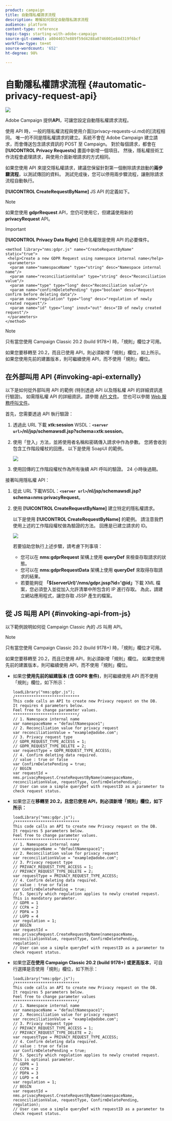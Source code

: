 ```yaml
---
product: campaign
title: 自動隱私權請求流程
description: 瞭解如何設定自動隱私請求流程
audience: platform
content-type: reference
topic-tags: starting-with-adobe-campaign
source-git-commit: a8044037e889f59d4288a0746001e84d319f6bcf
workflow-type: tm+mt
source-wordcount: '652'
ht-degree: 98%

---
```


# 自動隱私權請求流程 {#automatic-privacy-request-api}

![](../../assets/v7-only.svg)

Adobe Campaign 提供&#x200B;**API**，可讓您設定自動隱私權請求流程。

使用 API 時，一般的隱私權流程與使用介面](privacy-requests-ui.md)的[流程相同。 唯一的不同是隱私權請求的建立。系統不會在 Adobe Campaign 建立請求，而會傳送包含請求資訊的 POST 至 Campaign。 對於每個請求，都會在 **[!UICONTROL Privacy Requests]** 畫面中新增一個項目。 然後，隱私權技術工作流程會處理請求，與使用介面新增請求的方式相同。

如果您使用 API 來提交隱私權請求，建議您保留針對第一個刪除請求啟動的&#x200B;**兩步驟流程**，以測試傳回的資料。 測試完成後，您可以停用兩步驟流程，讓刪除請求流程自動執行。

**[!UICONTROL CreateRequestByName]** JS API 的定義如下。

>[!NOTE]
>
>如果您使用 **gdprRequest** API，您仍可使用它，但建議使用新的 **privacyRequest** API。

>[!IMPORTANT]
>
>**[!UICONTROL Privacy Data Right]** 已命名權限是使用 API 的必要條件。

```
<method library="nms:gdpr.js" name="CreateRequestByName" static="true">
 <help>Create a new GDPR Request using namespace internal name</help>
 <parameters>
  <param name="namespaceName" type="string" desc="Namespace internal name"/>
  <param name="reconciliationValue" type="string" desc="Reconciliation value"/>
  <param name="type" type="long" desc="Reconciliation value"/>
  <param name="confirmDeletePending" type="boolean" desc="Request confirm before deleting data"/>
  <param name="regulation" type="long" desc="regulation of newly created request"/>
  <param name="id" type="long" inout="out" desc="ID of newly created request"/>
 </parameters>
</method>
```

>[!NOTE]
>
>只有當您使用 Campaign Classic 20.2 (build 9178+) 時，「規則」欄位才可用。
>
>如果您要移轉至 20.2，而且已使用 API，則必須新增「規則」欄位，如上所示。 如果您使用先前的建置版本，則可繼續使用 API，而不使用「規則」欄位。

## 在外部叫用 API {#invoking-api-externally}

以下是如何從外部叫用 API 的範例 (特別透過 API 以及隱私權 API 的詳細資訊進行驗證)。 如需隱私權 API 的詳細資訊，請參閱 [API 文件](https://experienceleague.adobe.com/developer/campaign-api/api/s-nms-privacyRequest.html?lang=zh-Hant)。 您也可以參閱 [Web 服務呼叫文件](../../configuration/using/web-service-calls.md)。

首先，您需要透過 API 執行驗證：

1. 透過此 URL 下載 **xtk:session** WSDL：**`<server url>`/nl/jsp/schemawsdl.jsp?schema=xtk:session**。

1. 使用「登入」方法，並將使用者名稱和密碼傳入請求中作為參數。 您將會收到包含工作階段權杖的回應。 以下是使用 SoapUI 的範例。

   ![](assets/do-not-localize/privacy-api.png)

1. 使用回傳的工作階段權杖作為所有後續 API 呼叫的驗證。 24 小時後過期。

接著叫用隱私權 API：

1. 從此 URL 下載WSDL：**`<server url>`/nl/jsp/schemawsdl.jsp?schema=nms:privacyRequest**。

1. 使用 **[!UICONTROL CreateRequestByName]** 建立特定的隱私權請求。

   以下是使用 **[!UICONTROL CreateRequestByName]** 的範例。 請注意我們使用上述的工作階段權杖做為驗證的方法。 回應是已建立請求的 ID。

   ![](assets/do-not-localize/privacy-api-2.png)

   若要協助您執行上述步驟，請考慮下列事項：

   * 您可以在 **nms:gdprRequest** 架構上使用 **queryDef** 來檢查存取請求的狀態。
   * 您可以在 **nms:gdprRequestData** 架構上使用 **queryDef** 來取得存取請求的結果。
   * 若要能夠從 **「$(serverUrl)&#39;/nms/gdpr.jssp?id=&#39;@id」**&#x200B;下載 XML 檔案，您必須登入並從加入允許清單中所包含的 IP 進行存取。 為此，請建立網站應用程式，讓您存取 JSSP 產生的檔案。

## 從 JS 叫用 API {#invoking-api-from-js}

以下範例說明如何從 Campaign Classic 內的 JS 叫用 API。

>[!NOTE]
>
>只有當您使用 Campaign Classic 20.2 (build 9178+) 時，「規則」欄位才可用。
>
>如果您要移轉至 20.2，而且已使用 API，則必須新增「規則」欄位。 如果您使用先前的建置版本，則可繼續使用 API，而不使用「規則」欄位。

* 如果您&#x200B;**使用先前的組建版本 (含 GDPR 套件)**，則可繼續使用 API 而不使用「規則」欄位，如下所示：

   ```
   loadLibrary("nms:gdpr.js");
   /**************************** 
   This code calls an API to create new Privacy request on the DB.
   It requires 4 parameters below.
   Feel free to change parameter values.
   ****************************/
   // 1. Namespace internal name
   var namespaceName = "defaultNamespace1";
   // 2. Reconciliation value for privacy request
   var reconciliationValue = "example@adobe.com";
   // 3. Privacy request type
   // GDPR_REQUEST_TYPE_ACCESS = 1;
   // GDPR_REQUEST_TYPE_DELETE = 2;
   var requestType = GDPR_REQUEST_TYPE_ACCESS;
   // 4. Confirm deleting data required.
   // value : true or false
   var ConfirmDeletePending = true;
   // BEGIN
   var requestId = nms.privacyRequest.CreateRequestByName(namespaceName, reconciliationValue, requestType, ConfirmDeletePending);
   // User can use a simple queryDef with requestID as a parameter to check request status.
   ```

* 如果您正在&#x200B;**移轉至 20.2，且您已使用 API，則必須新增「規則」欄位，如下所示：**

   ```
   loadLibrary("nms:gdpr.js");
   /**************************** 
   This code calls an API to create new Privacy request on the DB.
   It requires 5 parameters below.
   Feel free to change parameter values.
   ****************************/
   // 1. Namespace internal name
   var namespaceName = "defaultNamespace1";
   // 2. Reconciliation value for privacy request
   var reconciliationValue = "example@adobe.com";
   // 3. Privacy request type
   // PRIVACY_REQUEST_TYPE_ACCESS = 1;
   // PRIVACY_REQUEST_TYPE_DELETE = 2;
   var requestType = PRIVACY_REQUEST_TYPE_ACCESS;
   // 4. Confirm deleting data required.
   // value : true or false
   var ConfirmDeletePending = true;
   // 5. Specify which regulation applies to newly created request. This is mandatory parameter.
   // GDPR = 1
   // CCPA = 2
   // PDPA = 3
   // LGPD = 4
   var regulation = 1;
   // BEGIN
   var requestId = nms.privacyRequest.CreateRequestByName(namespaceName, reconciliationValue, requestType, ConfirmDeletePending, regulation);
   // User can use a simple queryDef with requestID as a parameter to check request status.
   ```

* 如果您&#x200B;**正在使用 Campaign Classic 20.2 (build 9178+) 或更高版本**，可自行選擇是否使用「規則」欄位，如下所示：

   ```
   loadLibrary("nms:gdpr.js");
   /**************************** 
   This code calls an API to create new Privacy request on the DB.
   It requires 5 parameters below.
   Feel free to change parameter values 
   ****************************/
   // 1. Namespace internal name
   var namespaceName = "defaultNamespace1";
   // 2. Reconciliation value for privacy request
   var reconciliationValue = "example@adobe.com";
   // 3. Privacy request type
   // PRIVACY_REQUEST_TYPE_ACCESS = 1;
   // PRIVACY_REQUEST_TYPE_DELETE = 2;
   var requestType = PRIVACY_REQUEST_TYPE_ACCESS;
   // 4. Confirm deleting data required.
   // value : true or false
   var ConfirmDeletePending = true;
   // 5. Specify which regulation applies to newly created request. This is optional parameter.
   // GDPR = 1
   // CCPA = 2
   // PDPA = 3
   // LGPD = 4
   var regulation = 1;
   // BEGIN
   var requestId = nms.privacyRequest.CreateRequestByName(namespaceName, reconciliationValue, requestType, ConfirmDeletePending, regulation);
   // User can use a simple queryDef with requestID as a parameter to check request status.
   ```
